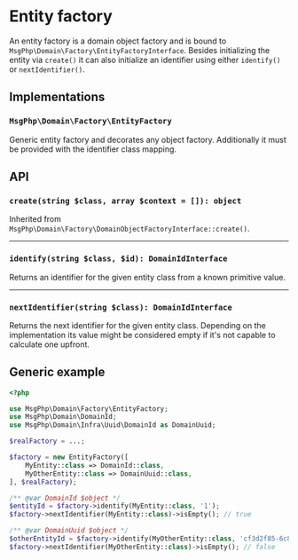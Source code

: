 # Entity factory

An entity factory is a domain object factory and is bound to `MsgPhp\Domain\Factory\EntityFactoryInterface`.
Besides initializing the entity via `create()` it can also initialize an identifier using either `identify()` or 
`nextIdentifier()`.

## Implementations

### `MsgPhp\Domain\Factory\EntityFactory`

Generic entity factory and decorates any object factory. Additionally it must be provided with the identifier class 
mapping.

## API

### `create(string $class, array $context = []): object`

Inherited from `MsgPhp\Domain\Factory\DomainObjectFactoryInterface::create()`.

---

### `identify(string $class, $id): DomainIdInterface`

Returns an identifier for the given entity class from a known primitive value.

---

### `nextIdentifier(string $class): DomainIdInterface`

Returns the next identifier for the given entity class. Depending on the implementation its value might be considered
empty if it's not capable to calculate one upfront.

## Generic example

```php
<?php

use MsgPhp\Domain\Factory\EntityFactory;
use MsgPhp\Domain\DomainId;
use MsgPhp\Domain\Infra\Uuid\DomainId as DomainUuid;

$realFactory = ...;

$factory = new EntityFactory([
    MyEntity::class => DomainId::class,
    MyOtherEntity::class => DomainUuid::class,
], $realFactory);

/** @var DomainId $object */
$entityId = $factory->identify(MyEntity::class, '1');
$factory->nextIdentifier(MyEntity::class)->isEmpty(); // true

/** @var DomainUuid $object */
$otherEntityId = $factory->identify(MyOtherEntity::class, 'cf3d2f85-6c86-44d1-8634-af51c91a9a74');
$factory->nextIdentifier(MyOtherEntity::class)->isEmpty(); // false
```
